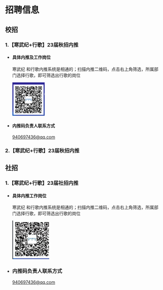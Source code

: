 # 招聘信息

## 校招

### 1.【寒武纪+行歌】23届秋招内推

- #### 具体内推及工作岗位

  寒武纪 和行歌内推系统是相通的；扫描内推二维码，点击右上角筛选，所属部门选择行歌，即可筛选出行歌的岗位

  ![](assets/1-1667117193630-5.png)

- #### 内推码负责人联系方式

  940697436@qq.com

  

### 2.【寒武纪+行歌】23届秋招内推









## 社招

### 1.【寒武纪+行歌】23届社招内推

- #### 具体内推工作岗位

  寒武纪 和行歌内推系统是相通的；扫描内推二维码，点击右上角筛选，所属部门选择行歌，即可筛选出行歌的岗位

  ![image-20221030160204435](assets/image-20221030160204435.png)

- ### 内推码负责人联系方式

  940697436@qq.com
